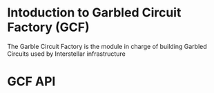 # Intoduction to Garbled Circuit Factory (GCF)

The Garble Circuit Factory is the module in charge of building Garbled Circuits used by Interstellar infrastructure



# GCF API
